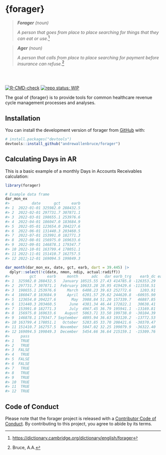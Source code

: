
<!-- README.md is generated from README.Rmd. Please edit that file -->

# {forager}

> ***Forager** (noun)*
>
> *A person that goes from place to place searching for things that they
> can eat or use.*[^1]

> ***Ager** (noun)*
>
> *A person that calls from place to place searching for payment before
> insurance can refuse.*[^2]

<br><br>

<!-- badges: start -->

[![R-CMD-check](https://github.com/andrewallenbruce/forager/actions/workflows/R-CMD-check.yaml/badge.svg)](https://github.com/andrewallenbruce/forager/actions/workflows/R-CMD-check.yaml)
[![repo status:
WIP](https://www.repostatus.org/badges/latest/wip.svg)](https://www.repostatus.org/#wip)

<!-- badges: end -->

The goal of {forager} is to provide tools for common healthcare revenue
cycle management processes and analyses.

## Installation

You can install the development version of forager from
[GitHub](https://github.com/) with:

``` r
# install.packages("devtools")
devtools::install_github("andrewallenbruce/forager")
```

## Calculating Days in AR

This is a basic example of a monthly Days in Accounts Receivables
calculation:

``` r
library(forager)

# Example data frame
dar_mon_ex
#>          date      gct     earb
#> 1  2022-01-01 325982.0 288432.5
#> 2  2022-02-01 297731.7 307871.1
#> 3  2022-03-01 198655.1 253976.6
#> 4  2022-04-01 186047.0 183684.9
#> 5  2022-05-01 123654.0 204227.6
#> 6  2022-06-01 131440.3 203460.5
#> 7  2022-07-01 153991.0 182771.3
#> 8  2022-08-01 156975.0 169633.6
#> 9  2022-09-01 146878.1 179347.7
#> 10 2022-10-01 163799.4 178051.1
#> 11 2022-11-01 151410.7 162757.5
#> 12 2022-12-01 169094.5 199849.3
```

``` r
dar_month(dar_mon_ex, date, gct, earb, dart = 39.445) |> 
  dplyr::select(!c(date, nmon, ndip, actual:radiff))
#>         gct     earb     month      adc   dar earb_trg    earb_dc earb_dcpct
#> 1  325982.0 288432.5   January 10515.55 27.43 414785.8 -126353.29      -0.44
#> 2  297731.7 307871.1  February 10633.28 28.95 419429.6 -111558.51      -0.36
#> 3  198655.1 253976.6     March  6408.23 39.63 252772.6    1203.91       0.00
#> 4  186047.0 183684.9     April  6201.57 29.62 244620.8  -60935.90      -0.33
#> 5  123654.0 204227.6       May  3988.84 51.20 157339.7   46887.85       0.23
#> 6  131440.3 203460.5      June  4381.34 46.44 172822.1   30638.41       0.15
#> 7  153991.0 182771.3      July  4967.45 36.79 195941.1  -13169.81      -0.07
#> 8  156975.0 169633.6    August  5063.71 33.50 199738.0  -30104.39      -0.18
#> 9  146878.1 179347.7 September  4895.94 36.63 193120.2  -13772.53      -0.08
#> 10 163799.4 178051.1   October  5283.85 33.70 208421.6  -30370.47      -0.17
#> 11 151410.7 162757.5  November  5047.02 32.25 199079.9  -36322.40      -0.22
#> 12 169094.5 199849.3  December  5454.66 36.64 215159.1  -15309.76      -0.08
#>     pass
#> 1   TRUE
#> 2   TRUE
#> 3  FALSE
#> 4   TRUE
#> 5  FALSE
#> 6  FALSE
#> 7   TRUE
#> 8   TRUE
#> 9   TRUE
#> 10  TRUE
#> 11  TRUE
#> 12  TRUE
```

## Code of Conduct

Please note that the forager project is released with a [Contributor
Code of
Conduct](https://andrewallenbruce.github.io/forager/CODE_OF_CONDUCT.html).
By contributing to this project, you agree to abide by its terms.

[^1]: <https://dictionary.cambridge.org/dictionary/english/forager>

[^2]: Bruce, A.A.
